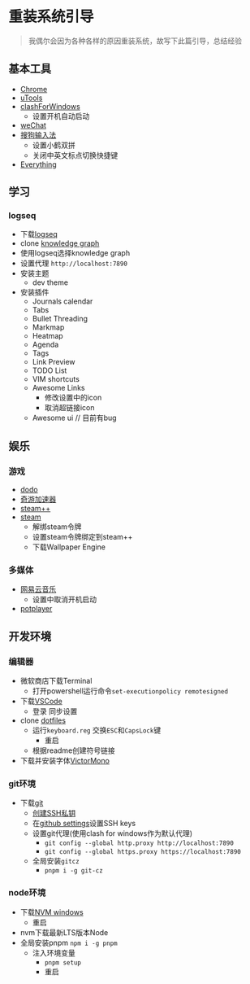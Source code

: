 # 重装系统引导

> 我偶尔会因为各种各样的原因重装系统，故写下此篇引导，总结经验

## 基本工具

- [Chrome](https://www.google.com/chrome/)
- [uTools](https://www.u.tools/)
- [clashForWindows](https://github.com/ender-zhao/Clash-for-Windows_Chinese/releases)
  - 设置开机自动启动
- [weChat](https://weixin.qq.com/)
- [搜狗输入法](https://shurufa.sogou.com/)
  - 设置小鹤双拼
  - 关闭中英文标点切换快捷键
- [Everything](https://www.voidtools.com/zh-cn/)

## 学习

### logseq

- 下载[logseq](https://logseq.com/)
- clone [knowledge graph](https://github.com/pidanmeng/knowlege-graph)
- 使用logseq选择knowledge graph
- 设置代理 `http://localhost:7890`
- 安装主题
  - dev theme
- 安装插件
  - Journals calendar
  - Tabs
  - Bullet Threading
  - Markmap
  - Heatmap
  - Agenda
  - Tags
  - Link Preview
  - TODO List
  - VIM shortcuts
  - Awesome Links
    - 修改设置中的icon
    - 取消超链接icon
  - Awesome ui // 目前有bug

## 娱乐

### 游戏

- [dodo](https://www.imdodo.com/)
- [奇游加速器](https://www.qiyou.cn/)
- [steam++](https://steampp.net/)
- [steam](https://store.steampowered.com/about/)
  - 解绑steam令牌
  - 设置steam令牌绑定到steam++
  - 下载Wallpaper Engine

### 多媒体

- [网易云音乐](https://music.163.com/#/download)
  - 设置中取消开机启动
- [potplayer](https://potplayer.daum.net/?lang=zh_CN)

## 开发环境

### 编辑器

- 微软商店下载Terminal
  - 打开powershell运行命令```set-executionpolicy remotesigned```
- 下载[VSCode](https://code.visualstudio.com/)
  - 登录 同步设置
- clone [dotfiles](https://github.com/pidanmeng/dotfiles)
  - 运行`keyboard.reg` 交换`ESC`和`CapsLock`键
    - 重启
  - 根据readme创建符号链接
- 下载并安装字体[VictorMono](https://rubjo.github.io/victor-mono/)

### git环境

- 下载[git](https://git-scm.com/)
  - [ 创建SSH私钥 ](https://www.jianshu.com/p/9317a927e844)
  - 在[github settings](https://github.com/settings/keys)设置SSH keys
  - 设置git代理(使用clash for windows作为默认代理)
    - ```git config --global http.proxy http://localhost:7890```
    - ```git config --global https.proxy https://localhost:7890```
  - 全局安装`gitcz`
    - ```pnpm i -g git-cz```

### node环境

- 下载[NVM windows](https://github.com/coreybutler/nvm-windows/releases)
  - 重启
- nvm下载最新LTS版本Node
- 全局安装pnpm ``` npm i -g pnpm ```
  - 注入环境变量
    - ```pnpm setup```
    - 重启
